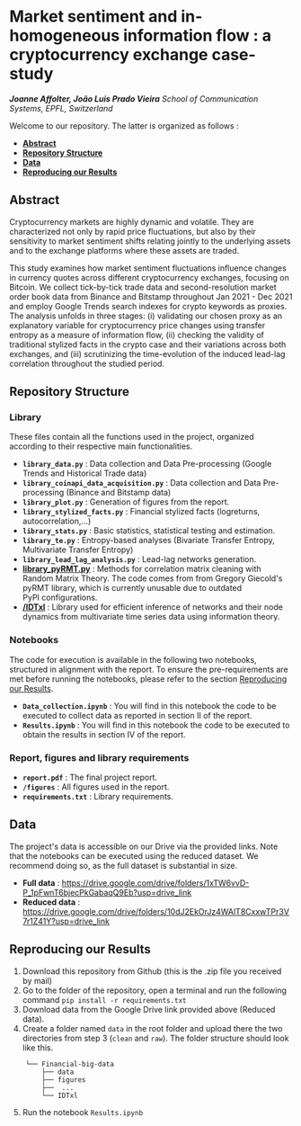 # Market sentiment and in-homogeneous information flow : a cryptocurrency exchange case-study

***Joanne Affolter, João Luis Prado Vieira***
*School of Communication Systems, EPFL, Switzerland*

Welcome to our repository. The latter is organized as follows : 
- [**Abstract**](#Abstract)
- [**Repository Structure**](#repository-structure)
- [**Data**](#data)
- [**Reproducing our Results**](#reproducing-our-results)


## Abstract
Cryptocurrency markets are highly dynamic and volatile. They are characterized not only by rapid price fluctuations, but also by their sensitivity to market sentiment shifts relating jointly to the underlying assets and to the exchange platforms where these assets are traded. 

This study examines how market sentiment fluctuations influence changes in currency quotes across different cryptocurrency exchanges, focusing on Bitcoin. We collect tick-by-tick trade data and second-resolution market order book data from Binance and Bitstamp throughout Jan 2021 - Dec 2021 and employ Google Trends search indexes for crypto keywords as proxies. The analysis unfolds in three stages: (i) validating our chosen proxy as an explanatory variable for cryptocurrency price changes using transfer entropy as a measure of information flow, (ii) checking the validity of traditional stylized facts in the crypto case and their variations across both exchanges, and (iii) scrutinizing the time-evolution of the induced lead-lag correlation throughout the studied period.

## Repository Structure

### Library 

These files contain all the functions used in the project, organized according to their respective main functionalities.

- **`library_data.py`** : Data collection and Data Pre-processing (Google Trends and Historical Trade data)
- **`library_coinapi_data_acquisition.py`** : Data collection and Data Pre-processing (Binance and Bitstamp data)
- **`library_plot.py`** : Generation of figures from the report. 
- **`library_stylized_facts.py`** : Financial stylized facts (logreturns, autocorrelation,...)
- **`library_stats.py`** : Basic statistics, statistical testing and estimation. 
- **`library_te.py`** : Entropy-based analyses (Bivariate Transfer Entropy, Multivariate Transfer Entropy)
- **`library_lead_lag_analysis.py`** : Lead-lag networks generation.
- **[library_pyRMT.py](https://github.com/GGiecold/pyRMT )** : Methods for correlation matrix cleaning with Random Matrix Theory. The code comes from  from Gregory Giecold's pyRMT library, which is currently unusable due to outdated PyPI configurations.
- **[/IDTxl](https://github.com/pwollstadt/IDTxl)** : Library used for efficient inference of networks and their node dynamics from multivariate time series data using information theory. 

### Notebooks
The code for execution is available in the following two notebooks, structured in alignment with the report. To ensure the pre-requirements are met before running the notebooks, please refer to the section [Reproducing our Results](#reproducing-our-results).

- **`Data_collection.ipynb`** : You will find in this notebook the code to be executed to collect data as reported in section II of the report.
- **`Results.ipynb`** : You will find in this notebook the code to be executed to obtain the results in section IV of the report.

### Report, figures and library requirements

- **`report.pdf`** : The final project report. 
- **`/figures`** : All figures used in the report. 
- **`requirements.txt`** : Library requirements. 

## Data 

The project's data is accessible on our Drive via the provided links. Note that the notebooks can be executed using the reduced dataset. We recommend doing so, as the full dataset is substantial in size.

- **Full data** : https://drive.google.com/drive/folders/1xTW6vvD-P_1pFwnT6bjecPkGabaqQ9Eb?usp=drive_link
- **Reduced data** : https://drive.google.com/drive/folders/10dJ2EkOrJz4WAlT8CxxwTPr3V7r1Z41Y?usp=drive_link



## Reproducing our Results

1. Download this repository from Github (this is the .zip file you received by mail)
2. Go to the folder of the repository, open a terminal and run the following command 
    `pip install -r requirements.txt`
3. Download data from the Google Drive link provided above (Reduced data). 
4. Create a folder named `data` in the root folder and upload there the two directories from step 3 (`clean` and `raw`). The folder structure should look like this. 
```
    └── Financial-big-data
        ├── data
        ├── figures
        ├──  ...
        └── IDTxl
```
5. Run the notebook `Results.ipynb`

